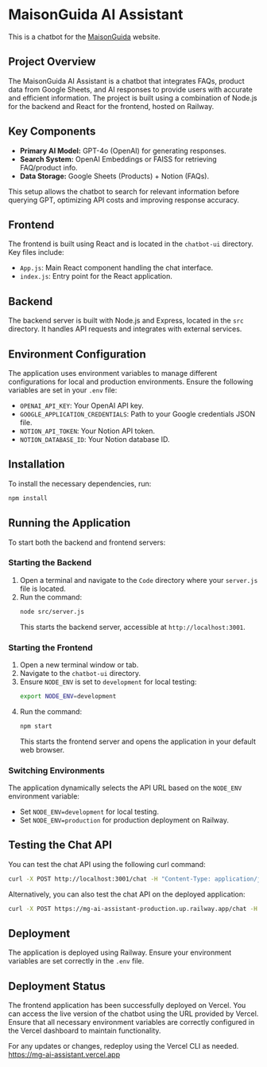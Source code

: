 # MaisonGuida AI Assistant

This is a chatbot for the [MaisonGuida](https://maisonguida.com) website.

## Project Overview

The MaisonGuida AI Assistant is a chatbot that integrates FAQs, product data from Google Sheets, and AI responses to provide users with accurate and efficient information. The project is built using a combination of Node.js for the backend and React for the frontend, hosted on Railway.

## Key Components

- **Primary AI Model:** GPT-4o (OpenAI) for generating responses.
- **Search System:** OpenAI Embeddings or FAISS for retrieving FAQ/product info.
- **Data Storage:** Google Sheets (Products) + Notion (FAQs).

This setup allows the chatbot to search for relevant information before querying GPT, optimizing API costs and improving response accuracy.

## Frontend

The frontend is built using React and is located in the `chatbot-ui` directory. Key files include:

- `App.js`: Main React component handling the chat interface.
- `index.js`: Entry point for the React application.

## Backend

The backend server is built with Node.js and Express, located in the `src` directory. It handles API requests and integrates with external services.

## Environment Configuration

The application uses environment variables to manage different configurations for local and production environments. Ensure the following variables are set in your `.env` file:

- `OPENAI_API_KEY`: Your OpenAI API key.
- `GOOGLE_APPLICATION_CREDENTIALS`: Path to your Google credentials JSON file.
- `NOTION_API_TOKEN`: Your Notion API token.
- `NOTION_DATABASE_ID`: Your Notion database ID.

## Installation

To install the necessary dependencies, run:

```bash
npm install
```

## Running the Application

To start both the backend and frontend servers:

### Starting the Backend

1. Open a terminal and navigate to the `Code` directory where your `server.js` file is located.
2. Run the command:
   ```bash
   node src/server.js
   ```
   This starts the backend server, accessible at `http://localhost:3001`.

### Starting the Frontend

1. Open a new terminal window or tab.
2. Navigate to the `chatbot-ui` directory.
3. Ensure `NODE_ENV` is set to `development` for local testing:
   ```bash
   export NODE_ENV=development
   ```
4. Run the command:
   ```bash
   npm start
   ```
   This starts the frontend server and opens the application in your default web browser.

### Switching Environments

The application dynamically selects the API URL based on the `NODE_ENV` environment variable:

- Set `NODE_ENV=development` for local testing.
- Set `NODE_ENV=production` for production deployment on Railway.

## Testing the Chat API

You can test the chat API using the following curl command:

```bash
curl -X POST http://localhost:3001/chat -H "Content-Type: application/json" -d '{"message": "Hello!"}'
```

Alternatively, you can also test the chat API on the deployed application:

```bash
curl -X POST https://mg-ai-assistant-production.up.railway.app/chat -H "Content-Type: application/json" -d '{"message": "Hello!"}'
```

## Deployment

The application is deployed using Railway. Ensure your environment variables are set correctly in the `.env` file.

## Deployment Status

The frontend application has been successfully deployed on Vercel. You can access the live version of the chatbot using the URL provided by Vercel. Ensure that all necessary environment variables are correctly configured in the Vercel dashboard to maintain functionality.

For any updates or changes, redeploy using the Vercel CLI as needed.
https://mg-ai-assistant.vercel.app
